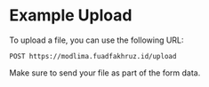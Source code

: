 # Example Upload

To upload a file, you can use the following URL:

```
POST https://modlima.fuadfakhruz.id/upload
```

Make sure to send your file as part of the form data.
